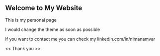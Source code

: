 ## Welcome to My Website
This is my personal page 

I would change the theme as soon as possible

If you want to contact me you can check my linkedin.com/in/nimanamvar

<< Thank you >>